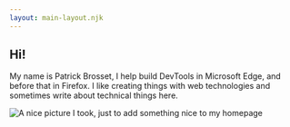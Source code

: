 ```yaml
---
layout: main-layout.njk
---
```

## Hi!

My name is Patrick Brosset, I help build DevTools in Microsoft Edge, and before that in Firefox. I like creating things with web technologies and sometimes write about technical things here.

<div id="home-image">
    <picture>
        <source type="image/webp" srcset="/assets/photos/18.webp">
        <img src="/assets/photos/default.jpg" alt="A nice picture I took, just to add something nice to my homepage" />
    </picture>
</div>
